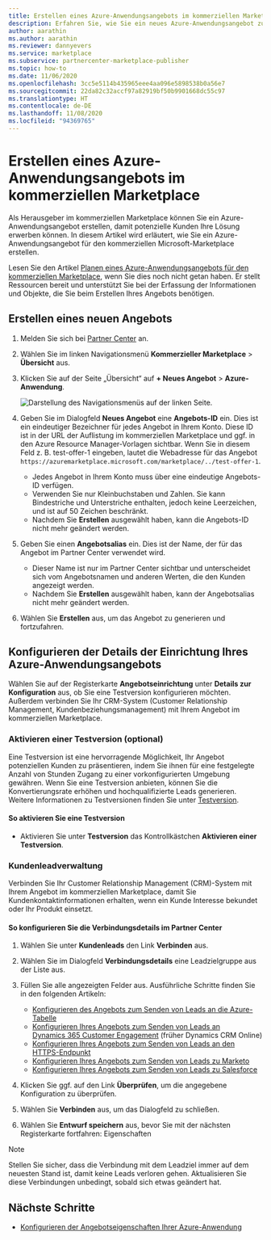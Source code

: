 ```yaml
---
title: Erstellen eines Azure-Anwendungsangebots im kommerziellen Marketplace
description: Erfahren Sie, wie Sie ein neues Azure-Anwendungsangebot zum Auflisten oder Verkaufen im Azure Marketplace oder über das CSP-Programm (Cloud Solution Provider) über das Portal für den kommerziellen Marketplace in Microsoft Partner Center erstellen.
author: aarathin
ms.author: aarathin
ms.reviewer: dannyevers
ms.service: marketplace
ms.subservice: partnercenter-marketplace-publisher
ms.topic: how-to
ms.date: 11/06/2020
ms.openlocfilehash: 3cc5e5114b435965eee4aa096e5898538b0a56e7
ms.sourcegitcommit: 22da82c32accf97a82919bf50b9901668dc55c97
ms.translationtype: HT
ms.contentlocale: de-DE
ms.lasthandoff: 11/08/2020
ms.locfileid: "94369765"
---
```

# <a name="how-to-create-an-azure-application-offer-in-the-commercial-marketplace"></a>Erstellen eines Azure-Anwendungsangebots im kommerziellen Marketplace

Als Herausgeber im kommerziellen Marketplace können Sie ein Azure-Anwendungsangebot erstellen, damit potenzielle Kunden Ihre Lösung erwerben können. In diesem Artikel wird erläutert, wie Sie ein Azure-Anwendungsangebot für den kommerziellen Microsoft-Marketplace erstellen.

Lesen Sie den Artikel [Planen eines Azure-Anwendungsangebots für den kommerziellen Marketplace](plan-azure-application-offer.md), wenn Sie dies noch nicht getan haben. Er stellt Ressourcen bereit und unterstützt Sie bei der Erfassung der Informationen und Objekte, die Sie beim Erstellen Ihres Angebots benötigen.

## <a name="create-a-new-offer"></a>Erstellen eines neuen Angebots

1. Melden Sie sich bei [Partner Center](https://partner.microsoft.com/dashboard/home) an.

1. Wählen Sie im linken Navigationsmenü **Kommerzieller Marketplace** > **Übersicht** aus.

1. Klicken Sie auf der Seite „Übersicht“ auf **+ Neues Angebot** > **Azure-Anwendung**.

    ![Darstellung des Navigationsmenüs auf der linken Seite.](./media/create-new-azure-app-offer/new-offer-azure-app.png)

1. Geben Sie im Dialogfeld **Neues Angebot** eine **Angebots-ID** ein. Dies ist ein eindeutiger Bezeichner für jedes Angebot in Ihrem Konto. Diese ID ist in der URL der Auflistung im kommerziellen Marketplace und ggf. in den Azure Resource Manager-Vorlagen sichtbar. Wenn Sie in diesem Feld z. B. test-offer-1 eingeben, lautet die Webadresse für das Angebot `https://azuremarketplace.microsoft.com/marketplace/../test-offer-1`.

     * Jedes Angebot in Ihrem Konto muss über eine eindeutige Angebots-ID verfügen.
     * Verwenden Sie nur Kleinbuchstaben und Zahlen. Sie kann Bindestriche und Unterstriche enthalten, jedoch keine Leerzeichen, und ist auf 50 Zeichen beschränkt.
     * Nachdem Sie **Erstellen** ausgewählt haben, kann die Angebots-ID nicht mehr geändert werden.

1. Geben Sie einen **Angebotsalias** ein. Dies ist der Name, der für das Angebot im Partner Center verwendet wird.

     * Dieser Name ist nur im Partner Center sichtbar und unterscheidet sich vom Angebotsnamen und anderen Werten, die den Kunden angezeigt werden.
     * Nachdem Sie **Erstellen** ausgewählt haben, kann der Angebotsalias nicht mehr geändert werden.

1. Wählen Sie **Erstellen** aus, um das Angebot zu generieren und fortzufahren.

## <a name="configure-your-azure-application-offer-setup-details"></a>Konfigurieren der Details der Einrichtung Ihres Azure-Anwendungsangebots

Wählen Sie auf der Registerkarte **Angebotseinrichtung** unter **Details zur Konfiguration** aus, ob Sie eine Testversion konfigurieren möchten. Außerdem verbinden Sie Ihr CRM-System (Customer Relationship Management, Kundenbeziehungsmanagement) mit Ihrem Angebot im kommerziellen Marketplace.

### <a name="enable-a-test-drive-optional"></a>Aktivieren einer Testversion (optional)

Eine Testversion ist eine hervorragende Möglichkeit, Ihr Angebot potenziellen Kunden zu präsentieren, indem Sie ihnen für eine festgelegte Anzahl von Stunden Zugang zu einer vorkonfigurierten Umgebung gewähren. Wenn Sie eine Testversion anbieten, können Sie die Konvertierungsrate erhöhen und hochqualifizierte Leads generieren. Weitere Informationen zu Testversionen finden Sie unter [Testversion](plan-azure-application-offer.md#test-drive).

#### <a name="to-enable-a-test-drive"></a>So aktivieren Sie eine Testversion

- Aktivieren Sie unter **Testversion** das Kontrollkästchen **Aktivieren einer Testversion**.

### <a name="customer-lead-management"></a>Kundenleadverwaltung

Verbinden Sie Ihr Customer Relationship Management (CRM)-System mit Ihrem Angebot im kommerziellen Marketplace, damit Sie Kundenkontaktinformationen erhalten, wenn ein Kunde Interesse bekundet oder Ihr Produkt einsetzt.

#### <a name="to-configure-the-connection-details-in-partner-center"></a>So konfigurieren Sie die Verbindungsdetails im Partner Center

1. Wählen Sie unter **Kundenleads** den Link **Verbinden** aus.
1. Wählen Sie im Dialogfeld **Verbindungsdetails** eine Leadzielgruppe aus der Liste aus.
1. Füllen Sie alle angezeigten Felder aus. Ausführliche Schritte finden Sie in den folgenden Artikeln:

   - [Konfigurieren des Angebots zum Senden von Leads an die Azure-Tabelle](partner-center-portal/commercial-marketplace-lead-management-instructions-azure-table.md#configure-your-offer-to-send-leads-to-the-azure-table)
   - [Konfigurieren Ihres Angebots zum Senden von Leads an Dynamics 365 Customer Engagement](partner-center-portal/commercial-marketplace-lead-management-instructions-dynamics.md#configure-your-offer-to-send-leads-to-dynamics-365-customer-engagement) (früher Dynamics CRM Online)
   - [Konfigurieren Ihres Angebots zum Senden von Leads an den HTTPS-Endpunkt](partner-center-portal/commercial-marketplace-lead-management-instructions-https.md#configure-your-offer-to-send-leads-to-the-https-endpoint)
   - [Konfigurieren Ihres Angebots zum Senden von Leads zu Marketo](partner-center-portal/commercial-marketplace-lead-management-instructions-marketo.md#configure-your-offer-to-send-leads-to-marketo)
   - [Konfigurieren Ihres Angebots zum Senden von Leads zu Salesforce](partner-center-portal/commercial-marketplace-lead-management-instructions-salesforce.md#configure-your-offer-to-send-leads-to-salesforce)

1. Klicken Sie ggf. auf den Link **Überprüfen**, um die angegebene Konfiguration zu überprüfen.
1. Wählen Sie **Verbinden** aus, um das Dialogfeld zu schließen.
1. Wählen Sie **Entwurf speichern** aus, bevor Sie mit der nächsten Registerkarte fortfahren: Eigenschaften

> [!NOTE]
> Stellen Sie sicher, dass die Verbindung mit dem Leadziel immer auf dem neuesten Stand ist, damit keine Leads verloren gehen. Aktualisieren Sie diese Verbindungen unbedingt, sobald sich etwas geändert hat.

## <a name="next-steps"></a>Nächste Schritte

- [Konfigurieren der Angebotseigenschaften Ihrer Azure-Anwendung](create-new-azure-apps-offer-properties.md)
